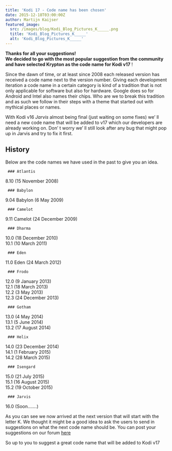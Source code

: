 ```yaml
---
title: 'Kodi 17 - Code name has been chosen'
date: 2015-12-18T03:00:00Z
author: Martijn Kaijser
featured_image:
  src: /images/blog/Kodi_Blog_Pictures_K_____.png
  title: 'Kodi_Blog_Pictures_K_____'
  alt: 'Kodi_Blog_Pictures_K_____'
---
```

**Thanks for all your suggestions!  
 We decided to go with the most popular suggestion from the community and have selected 
Krypton
  as the code name for Kodi v17** !

   
 Since the dawn of time, or at least since 2008 each released version has received a code name next to the version number. Giving each development iteration a code name in a certain category is kind of a tradition that is not only applicable for software but also for hardware. Google does so for Android and Intel also names their chips. Who are we to break this tradition and as such we follow in their steps with a theme that started out with mythical places or names.

 With Kodi v16 *Jarvis* almost being final (just waiting on some fixes) we’ ll need a new code name that will be added to v17 which our developers are already working on. Don’ t worry we’ ll still look after any bug that might pop up in Jarvis and try to fix it first.

 History
-------

 Below are the code names we have used in the past to give you an idea.

     ### Atlantis

 8.10 (15 November 2008)

     ### Babylon

 9.04 Babylon (6 May 2009)

     ### Camelot

 9.11 Camelot (24 December 2009)

     ### Dharma

 10.0 (18 December 2010)  
 10.1 (10 March 2011)

     ### Eden

 11.0 Eden (24 March 2012)

     ### Frodo

 12.0 (9 January 2013)  
 12.1 (18 March 2013)  
 12.2 (3 May 2013)  
 12.3 (24 December 2013)

     ### Gotham

 13.0 (4 May 2014)  
 13.1 (5 June 2014)  
 13.2 (17 August 2014)

     ### Helix

 14.0 (23 December 2014)  
 14.1 (1 February 2015)  
 14.2 (28 March 2015)

     ### Isengard

 15.0 (21 July 2015)  
 15.1 (16 August 2015)  
 15.2 (19 October 2015)

     ### Jarvis

 16.0 (Soon…….)

      

  

  

  

  

  

  

  

  

  

  

  

  

  

  

  

  

  

  

  

  

  

  

  

  

  

  

 As you can see we now arrived at the next version that will start with the letter K. We thought it might be a good idea to ask the users to send in suggestions on what the next code name should be. You can post your suggestions on our forum [here](https://forum.kodi.tv/showthread.php?tid=232133)

 So up to you to suggest a great code name that will be added to Kodi v17

  

  

 